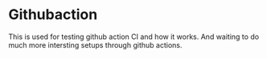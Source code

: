 # Githubaction

This is used for testing github action CI and how it works. And waiting to do much more intersting setups through github actions.
